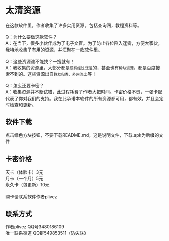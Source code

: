 # 太清资源
在这款软件里，作者收集了许多实用资源，包括查询网，教程资料等。<br>
<br>
Q：为什么要做这款软件？<br>
A：在当下，很多小伙伴成为了电子文盲。为了防止各位陷入迷雾，方便大家伙，我特地收集了有用的资源，并汇聚在一款软件里。<br>
<br>
Q：这些资源谁不能找？一搜就有！<br>
A：我收集的资源里，大部分都是``没有经过泛滥``的，甚至也有``稀缺资源``，都是百度搜索不到的。这些资源出自``群友归类、外网流出``等！<br>
<br>
Q：怎么还要卡密？<br>
A：收集资源并不断试错，此过程耗费了作者大把时间。卡密价格不贵，一张卡密代表了你对我们的支持。我在此承诺本软件的所有资源都可用，都有效，并且会定时检查和更新。<br>
## 软件下载
点击绿色方块按钮，不要下载README.md，这是说明文件，下载.apk为后缀的文件<br>
## 卡密价格
天卡（体验卡）3元<br>
月卡（一个月）5元<br>
永久卡（包更新）10元<br><br>
购卡请联系软件作者plivez
## 联系方式
作者plivez QQ号3480186109<br>
唯一联系渠道 QQ群549853511（防失联）
